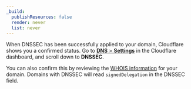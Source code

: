```yaml
---
_build:
  publishResources: false
  render: never
  list: never
---
```


When DNSSEC has been successfully applied to your domain, Cloudflare shows you a confirmed status. Go to [**DNS** > **Settings**](https://dash.cloudflare.com/?to=/:account/:zone/dns/settings) in the Cloudflare dashboard, and scroll down to **DNSSEC**.

You can also confirm this by reviewing the [WHOIS information](https://lookup.icann.org/) for your domain. Domains with DNSSEC will read `signedDelegation` in the DNSSEC field.